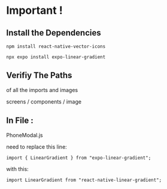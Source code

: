 # Important !


## Install the Dependencies

`npm install react-native-vector-icons`

`npx expo install expo-linear-gradient`

## Verifiy The Paths
of all the imports and images

screens / components / image


## In File :
PhoneModal.js

need to replace this line:

```
import { LinearGradient } from "expo-linear-gradient";
```

with this:
```
import LinearGradient from "react-native-linear-gradient";
```

